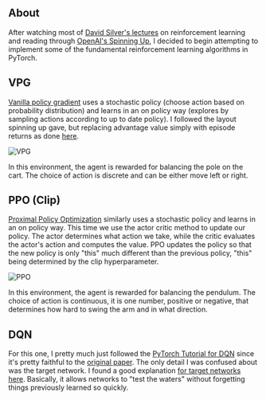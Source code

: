 ## About
After watching most of [David Silver's lectures](https://www.youtube.com/watch?v=2pWv7GOvuf0) on reinforcement learning and reading through [OpenAI's Spinning Up](https://spinningup.openai.com/en/latest/user/introduction.html), I decided to begin attempting to implement some of the fundamental reinforcement learning algorithms in PyTorch.

## VPG 
[Vanilla policy gradient](https://spinningup.openai.com/en/latest/algorithms/vpg.html) uses a stochastic policy (choose action based on probability distribution) and learns in an on policy way (explores by sampling actions according to up to date policy). I followed the layout spinning up gave, but replacing advantage value simply with episode returns as done [here](https://www.notion.so/Vanilla-Policy-Gradients-b93451bb5507454c9d7de6a96ac629c1#a4aaed6159b5483e9d1e03f655e3fdce).

![VPG](https://user-images.githubusercontent.com/64811449/147691086-65b32cc2-7db8-4c16-aa84-e58e1ed1569b.gif)

In this environment, the agent is rewarded for balancing the pole on the cart. The choice of action is discrete and can be either move left or right.

## PPO (Clip)
[Proximal Policy Optimization](https://spinningup.openai.com/en/latest/algorithms/ppo.html) similarly uses a stochastic policy and learns in an on policy way. This time we use the actor critic method to update our policy. The actor determines what action we take, while the critic evaluates the actor's action and computes the value. PPO updates the policy so that the new policy is only "this" much different than the previous policy, "this" being determined by the clip hyperparameter.

![PPO](https://user-images.githubusercontent.com/64811449/147691029-5bdfe734-53e2-43bd-80b4-b610798ed4df.gif)

In this environment, the agent is rewarded for balancing the pendulum. The choice of action is continuous, it is one number, positive or negative, that determines how hard to swing the arm and in what direction.

## DQN
For this one, I pretty much just followed the [PyTorch Tutorial for DQN](https://pytorch.org/tutorials/intermediate/reinforcement_q_learning.html) since it's pretty faithful to the [original paper](https://www.cs.toronto.edu/~vmnih/docs/dqn.pdf). The only detail I was confused about was the target network. I found a good explanation [for target networks here](https://stackoverflow.com/questions/54237327/why-is-a-target-network-required). Basically, it allows networks to "test the waters" without forgetting things previously learned so quickly.

